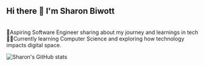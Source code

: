 ## Hi there 👋 I'm Sharon Biwott

<br/>
🌱Aspiring Software Engineer sharing about my journey and learnings in tech <br/>
👨‍💻Currently learning Computer Science and exploring how technology impacts digital space.<br/>

![Sharon's GitHub stats](https://github-readme-stats.vercel.app/api?username=Biwott362&show_icons=true&theme=radical)
